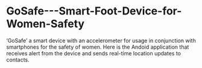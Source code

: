 # GoSafe---Smart-Foot-Device-for-Women-Safety
‘GoSafe’ a smart device with an accelerometer for usage in conjunction with smartphones for the safety of women. Here is the Andoid application that receives alert from the device and sends real-time location updates to contacts.
